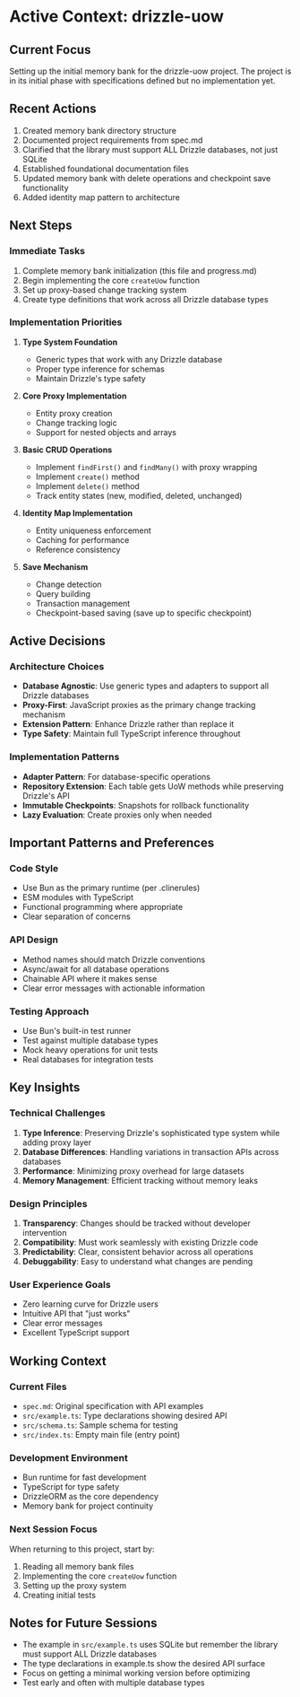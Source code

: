 # Active Context: drizzle-uow

## Current Focus
Setting up the initial memory bank for the drizzle-uow project. The project is in its initial phase with specifications defined but no implementation yet.

## Recent Actions
1. Created memory bank directory structure
2. Documented project requirements from spec.md
3. Clarified that the library must support ALL Drizzle databases, not just SQLite
4. Established foundational documentation files
5. Updated memory bank with delete operations and checkpoint save functionality
6. Added identity map pattern to architecture

## Next Steps

### Immediate Tasks
1. Complete memory bank initialization (this file and progress.md)
2. Begin implementing the core `createUow` function
3. Set up proxy-based change tracking system
4. Create type definitions that work across all Drizzle database types

### Implementation Priorities
1. **Type System Foundation**
   - Generic types that work with any Drizzle database
   - Proper type inference for schemas
   - Maintain Drizzle's type safety

2. **Core Proxy Implementation**
   - Entity proxy creation
   - Change tracking logic
   - Support for nested objects and arrays

3. **Basic CRUD Operations**
   - Implement `findFirst()` and `findMany()` with proxy wrapping
   - Implement `create()` method
   - Implement `delete()` method
   - Track entity states (new, modified, deleted, unchanged)

4. **Identity Map Implementation**
   - Entity uniqueness enforcement
   - Caching for performance
   - Reference consistency

5. **Save Mechanism**
   - Change detection
   - Query building
   - Transaction management
   - Checkpoint-based saving (save up to specific checkpoint)

## Active Decisions

### Architecture Choices
- **Database Agnostic**: Use generic types and adapters to support all Drizzle databases
- **Proxy-First**: JavaScript proxies as the primary change tracking mechanism
- **Extension Pattern**: Enhance Drizzle rather than replace it
- **Type Safety**: Maintain full TypeScript inference throughout

### Implementation Patterns
- **Adapter Pattern**: For database-specific operations
- **Repository Extension**: Each table gets UoW methods while preserving Drizzle's API
- **Immutable Checkpoints**: Snapshots for rollback functionality
- **Lazy Evaluation**: Create proxies only when needed

## Important Patterns and Preferences

### Code Style
- Use Bun as the primary runtime (per .clinerules)
- ESM modules with TypeScript
- Functional programming where appropriate
- Clear separation of concerns

### API Design
- Method names should match Drizzle conventions
- Async/await for all database operations
- Chainable API where it makes sense
- Clear error messages with actionable information

### Testing Approach
- Use Bun's built-in test runner
- Test against multiple database types
- Mock heavy operations for unit tests
- Real databases for integration tests

## Key Insights

### Technical Challenges
1. **Type Inference**: Preserving Drizzle's sophisticated type system while adding proxy layer
2. **Database Differences**: Handling variations in transaction APIs across databases
3. **Performance**: Minimizing proxy overhead for large datasets
4. **Memory Management**: Efficient tracking without memory leaks

### Design Principles
1. **Transparency**: Changes should be tracked without developer intervention
2. **Compatibility**: Must work seamlessly with existing Drizzle code
3. **Predictability**: Clear, consistent behavior across all operations
4. **Debuggability**: Easy to understand what changes are pending

### User Experience Goals
- Zero learning curve for Drizzle users
- Intuitive API that "just works"
- Clear error messages
- Excellent TypeScript support

## Working Context

### Current Files
- `spec.md`: Original specification with API examples
- `src/example.ts`: Type declarations showing desired API
- `src/schema.ts`: Sample schema for testing
- `src/index.ts`: Empty main file (entry point)

### Development Environment
- Bun runtime for fast development
- TypeScript for type safety
- DrizzleORM as the core dependency
- Memory bank for project continuity

### Next Session Focus
When returning to this project, start by:
1. Reading all memory bank files
2. Implementing the core `createUow` function
3. Setting up the proxy system
4. Creating initial tests

## Notes for Future Sessions
- The example in `src/example.ts` uses SQLite but remember the library must support ALL Drizzle databases
- The type declarations in example.ts show the desired API surface
- Focus on getting a minimal working version before optimizing
- Test early and often with multiple database types
